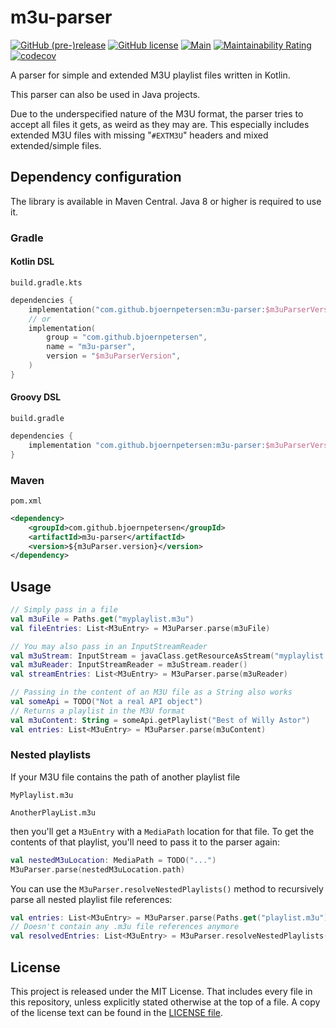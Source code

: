 # m3u-parser

[![GitHub (pre-)release](https://img.shields.io/github/release/BjoernPetersen/m3u-parser/all.svg)](https://github.com/BjoernPetersen/m3u-parser/releases) [![GitHub license](https://img.shields.io/github/license/BjoernPetersen/m3u-parser.svg)](https://github.com/BjoernPetersen/m3u-parser/blob/main/LICENSE) [![Main](https://github.com/BjoernPetersen/m3u-parser/actions/workflows/Main.yaml/badge.svg)](https://github.com/BjoernPetersen/m3u-parser/actions/workflows/Main.yaml) [![Maintainability Rating](https://sonarcloud.io/api/project_badges/measure?project=BjoernPetersen_m3u-parser&metric=sqale_rating)](https://sonarcloud.io/summary/new_code?id=BjoernPetersen_m3u-parser) [![codecov](https://codecov.io/gh/BjoernPetersen/m3u-parser/branch/main/graph/badge.svg)](https://codecov.io/gh/BjoernPetersen/m3u-parser)

A parser for simple and extended M3U playlist files written in Kotlin.

This parser can also be used in Java projects.

Due to the underspecified nature of the M3U format, the parser tries to accept all files it gets,
as weird as they may are.
This especially includes extended M3U files with missing "`#EXTM3U`" headers and
mixed extended/simple files.

## Dependency configuration

The library is available in Maven Central. Java 8 or higher is required to use it.

### Gradle

#### Kotlin DSL

`build.gradle.kts`

```kotlin
dependencies {
    implementation("com.github.bjoernpetersen:m3u-parser:$m3uParserVersion")
    // or
    implementation(
        group = "com.github.bjoernpetersen",
        name = "m3u-parser",
        version = "$m3uParserVersion",
    )
}
```

#### Groovy DSL

`build.gradle`

```groovy
dependencies {
    implementation "com.github.bjoernpetersen:m3u-parser:$m3uParserVersion"
}
```

### Maven

`pom.xml`

```xml
<dependency>
    <groupId>com.github.bjoernpetersen</groupId>
    <artifactId>m3u-parser</artifactId>
    <version>${m3uParser.version}</version>
</dependency>
```

## Usage

```kotlin
// Simply pass in a file
val m3uFile = Paths.get("myplaylist.m3u")
val fileEntries: List<M3uEntry> = M3uParser.parse(m3uFile)

// You may also pass in an InputStreamReader
val m3uStream: InputStream = javaClass.getResourceAsStream("myplaylist.m3u")
val m3uReader: InputStreamReader = m3uStream.reader()
val streamEntries: List<M3uEntry> = M3uParser.parse(m3uReader)

// Passing in the content of an M3U file as a String also works
val someApi = TODO("Not a real API object")
// Returns a playlist in the M3U format
val m3uContent: String = someApi.getPlaylist("Best of Willy Astor")
val entries: List<M3uEntry> = M3uParser.parse(m3uContent)
```

### Nested playlists

If your M3U file contains the path of another playlist file

`MyPlaylist.m3u`

```m3u
AnotherPlayList.m3u
```

then you'll get a `M3uEntry` with a `MediaPath` location for that file.
To get the contents of that playlist, you'll need to pass it to the parser again:

```kotlin
val nestedM3uLocation: MediaPath = TODO("...")
M3uParser.parse(nestedM3uLocation.path)
```

You can use the `M3uParser.resolveNestedPlaylists()` method to recursively parse all nested playlist file references:

```kotlin
val entries: List<M3uEntry> = M3uParser.parse(Paths.get("playlist.m3u"))
// Doesn't contain any .m3u file references anymore
val resolvedEntries: List<M3uEntry> = M3uParser.resolveNestedPlaylists(entries)
```

## License

This project is released under the MIT License. That includes every file in this repository,
unless explicitly stated otherwise at the top of a file.
A copy of the license text can be found in the [LICENSE file](LICENSE).
